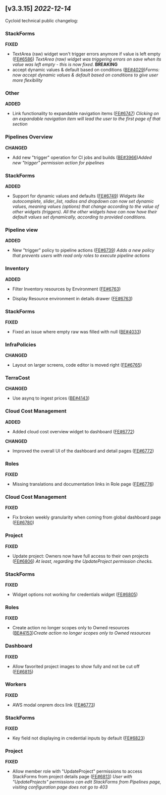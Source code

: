 ## [v3.3.15] _2022-12-14_

Cycloid technical public changelog:

### StackForms
**FIXED**
- TextArea (raw) widget won't trigger errors anymore if value is left empty ([FE#6586])
*TextArea (raw) widget was triggering errors on save when its value was left empty - this is now fixed.*
**BREAKING**
- accept dynamic values & default based on conditions ([BE#4029])*Forms: now accept dynamic values & default based on conditions to give user more flexibility*
### Other
**ADDED**
- Link functionality to expandable navigation items ([FE#6747])
*Clicking on an expandable navigation item will lead the user to the first page of that section*
### Pipelines Overview
**CHANGED**
- Add new "trigger" operation for CI jobs and builds ([BE#3966])*Added new "trigger" permission action for pipelines*
### StackForms
**ADDED**
- Support for dynamic values and defaults ([FE#6749])
*Widgets like autocomplete, slider_list, radios and dropdown can now set dynamic values, meaning values (options) that change according to the value of other widgets (triggers). All the other widgets have can now have their default values set dynamically, according to provided conditions.*
### Pipeline view
**ADDED**
- New "trigger" policy to pipeline actions ([FE#6739])
*Adds a new policy that prevents users with read only roles to execute pipeline actions*
### Inventory
**ADDED**
- Filter Inventory resources by Environment ([FE#6763])

- Display Resource environment in details drawer ([FE#6763])

### StackForms
**FIXED**
- Fixed an issue where empty raw was filled with null ([BE#4033])
### InfraPolicies
**CHANGED**
- Layout on larger screens, code editor is moved right ([FE#6765])

### TerraCost
**CHANGED**
- Use asynq to ingest prices ([BE#4143])
### Cloud Cost Management
**ADDED**
- Added cloud cost overview widget to dashboard ([FE#6772])

**CHANGED**
- Improved the overall UI of the dashboard and detail pages ([FE#6772])

### Roles
**FIXED**
- Missing translations and documentation links in Role page ([FE#6776])

### Cloud Cost Management
**FIXED**
- Fix broken weekly granularity when coming from global dashboard page ([FE#6780])

### Project
**FIXED**
- Update project: Owners now have full access to their own projects ([FE#6806])
*At least, regarding the UpdateProject permission checks.*
### StackForms
**FIXED**
- Widget options not working for credentials widget ([FE#6805])

### Roles
**FIXED**
- Create action no longer scopes only to Owned resources ([BE#4153])*Create action no longer scopes only to Owned resources*
### Dashboard
**FIXED**
- Allow favorited project images to show fully and not be cut off ([FE#6815])

### Workers
**FIXED**
- AWS modal onprem docs link ([FE#6773])

### StackForms
**FIXED**
- Key field not displaying in credential inputs by default ([FE#6823])

### Project
**FIXED**
- Allow member role with "UpdateProject" permissions to access StackForms from project details page ([FE#6813])
*User with "UpdateProjects" permissions  can edit StackForms from Pipelines page, visiting configuration page does not go to 403*

[FE#6586]: https://github.com/cycloidio/youdeploy-frontend-web/pull/6586
[BE#4029]: https://github.com/cycloidio/youdeploy-http-api/pull/4029
[FE#6747]: https://github.com/cycloidio/youdeploy-frontend-web/pull/6747
[BE#3966]: https://github.com/cycloidio/youdeploy-http-api/pull/3966
[FE#6749]: https://github.com/cycloidio/youdeploy-frontend-web/pull/6749
[FE#6739]: https://github.com/cycloidio/youdeploy-frontend-web/pull/6739
[FE#6763]: https://github.com/cycloidio/youdeploy-frontend-web/pull/6763
[FE#6763]: https://github.com/cycloidio/youdeploy-frontend-web/pull/6763
[BE#4033]: https://github.com/cycloidio/youdeploy-http-api/pull/4033
[FE#6765]: https://github.com/cycloidio/youdeploy-frontend-web/pull/6765
[BE#4143]: https://github.com/cycloidio/youdeploy-http-api/pull/4143
[FE#6772]: https://github.com/cycloidio/youdeploy-frontend-web/pull/6772
[FE#6772]: https://github.com/cycloidio/youdeploy-frontend-web/pull/6772
[FE#6776]: https://github.com/cycloidio/youdeploy-frontend-web/pull/6776
[FE#6780]: https://github.com/cycloidio/youdeploy-frontend-web/pull/6780
[FE#6806]: https://github.com/cycloidio/youdeploy-frontend-web/pull/6806
[FE#6805]: https://github.com/cycloidio/youdeploy-frontend-web/pull/6805
[BE#4153]: https://github.com/cycloidio/youdeploy-http-api/pull/4153
[FE#6815]: https://github.com/cycloidio/youdeploy-frontend-web/pull/6815
[FE#6773]: https://github.com/cycloidio/youdeploy-frontend-web/pull/6773
[FE#6823]: https://github.com/cycloidio/youdeploy-frontend-web/pull/6823
[FE#6813]: https://github.com/cycloidio/youdeploy-frontend-web/pull/6813
